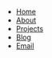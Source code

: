 <nav id="site-nav">
<ul>
<li><a href="home.md">Home</a></li>
<li><a href="#">About</a></li>
<li><a href="#">Projects</a></li>
<li><a href="#">Blog</a></li>
<li><a href="#">Email</a></li>
</ul>
</nav>
